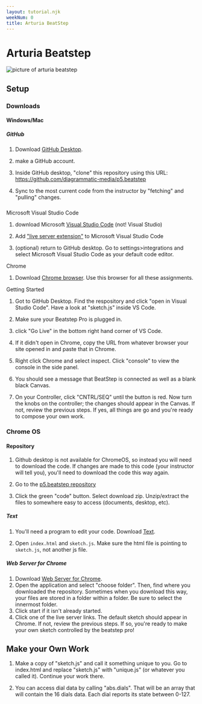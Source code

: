 ```yaml
---
layout: tutorial.njk
weekNum: 0
title: Arturia BeatStep 
---
```


# Arturia Beatstep

![picture of arturia beatstep](/assets/img/beatstep.png)

## Setup

### Downloads

#### Windows/Mac

##### GitHub

1. Download [GitHub Desktop](https://desktop.github.com/).

2. make a GitHub account.

3. Inside GitHub desktop, "clone" this repository using this URL: https://github.com/diagrammatic-media/p5.beatstep

4. Sync to the most current code from the instructor by "fetching" and "pulling" changes.

#####

Microsoft Visual Studio Code

1. download Microsoft [Visual Studio Code](https://code.visualstudio.com/download) (not! Visual Studio)

2. Add ["live server extension"](https://marketplace.visualstudio.com/items?itemName=ritwickdey.LiveServer) to Microsoft Visual Studio Code

3. (optional) return to GitHub desktop. Go to settings>integrations and select Microsoft Visual Studio Code as your default code editor.

Chrome

1. Download [Chrome browser](https://www.google.com/chrome/). Use this browser for all these assignments.

Getting Started

1. Got to GitHub Desktop. Find the respository and click "open in Visual Studio Code". Have a look at "sketch.js" inside VS Code.

2. Make sure your Beatstep Pro is plugged in.

3. click "Go Live" in the bottom right hand corner of VS Code.

4. If it didn't open in Chrome, copy the URL from whatever browser your site opened in and paste that in Chrome.

5. Right click Chrome and select inspect. Click "console" to view the console in the side panel.

6. You should see a message that BeatStep is connected as well as a blank black Canvas.

7. On your Controller, click "CNTRL/SEQ" until the button is red. Now turn the knobs on the controller; the changes should appear in the Canvas. If not, review the previous steps. If yes, all things are go and you're ready to compose your own work.

### Chrome OS

#### Repository

1. Github desktop is not available for ChromeOS, so instead you will need to download the code. If changes are made to this code (your instructor will tell you), you'll need to download the code this way again.

2. Go to the [p5.beatstep repository](https://github.com/diagrammatic-media/p5.beatstep)

3. Click the green "code" button. Select download zip. Unzip/extract the files to somewhere easy to access (documents, desktop, etc).

##### Text

1. You'll need a program to edit your code. Download [Text](https://chromewebstore.google.com/detail/text/mmfbcljfglbokpmkimbfghdkjmjhdgbg).

2. Open `index.html` and `sketch.js`. Make sure the html file is pointing to `sketch.js`, not another js file.

##### Web Server for Chrome

1. Download [Web Server for Chrome](https://chrome.google.com/webstore/detail/web-server-for-chrome/ofhbbkphhbklhfoeikjpcbhemlocgigb/).
2. Open the application and select "choose folder". Then, find where you downloaded the repository. Sometimes when you download this way, your files are stored in a folder within a folder. Be sure to select the innermost folder.
3. Click start if it isn't already started.
4. Click one of the live server links. The default sketch should appear in Chrome. If not, review the previous steps. If so, you're ready to make your own sketch controlled by the beatstep pro!

## Make your Own Work

1. Make a copy of "sketch.js" and call it something unique to you. Go to index.html and replace "sketch.js" with "unique.js" (or whatever you called it). Continue your work there.

2. You can access dial data by calling "abs.dials". That will be an array that will contain the 16 dials data. Each dial reports its state between 0-127.
